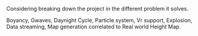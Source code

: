 Considering breaking down the project in the different problem it solves. 

Boyancy, Gwaves, Daynight Cycle, Particle system, Vr support, Explosion, Data streaming, Map generation correlated to Real world Height Map. 
